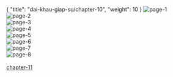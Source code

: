 { "title": "dai-khau-giap-su/chapter-10", "weight": 10 }
<img src="dai-khau-giap-su_0010_01-98b191081391fca4290951aa0615b453.webp" alt="page-1" origin="http://1.bp.blogspot.com/-ZOmQOeAR-4I/WPYWcuFY9uI/AAAAAAAAUxg/qX6K1GtHQdInXumTyA3ZYVHjwg0J925xgCLcB/s1600/1.jpg?imgmax=0"><br/>
<img src="dai-khau-giap-su_0010_02-b950104ffd02577d57e803f863cdeb46.webp" alt="page-2" origin="http://1.bp.blogspot.com/-KWZaaBDWIM4/WPYWc5qCD9I/AAAAAAAAUxc/XwJ8qaT5S4ctjK7et0XBWIX4qWCiIOLDQCLcB/s1600/2.jpg?imgmax=0"><br/>
<img src="dai-khau-giap-su_0010_03-15289070679723369f30d0497df719eb.webp" alt="page-3" origin="http://1.bp.blogspot.com/-buoj159hj9c/WPYWdqnuo5I/AAAAAAAAUxk/q6tNrjaJT-AQnTBCLF0E6gXOBi2GnRDnwCLcB/s1600/3.jpg?imgmax=0"><br/>
<img src="dai-khau-giap-su_0010_04-bdbc2cbdfd77aae9c72a820e9c4bd32b.webp" alt="page-4" origin="http://1.bp.blogspot.com/-ZsbcCZFU8Us/WPYWdzWTt7I/AAAAAAAAUxo/DAyvkuM3VUUYOzArvQ4KGflngm0IDQKbwCLcB/s1600/4.jpg?imgmax=0"><br/>
<img src="dai-khau-giap-su_0010_05-06dcde53b41ccca14dd5a9f82f789449.webp" alt="page-5" origin="http://1.bp.blogspot.com/-qhWePxkuLcA/WPYWdxKscVI/AAAAAAAAUxs/cy9SJ8boH0MakMWBAiGAGJMI4G2XHKE_gCLcB/s1600/5.jpg?imgmax=0"><br/>
<img src="dai-khau-giap-su_0010_06-228d4986cb5b35f8f5c12cba99e8cd9a.webp" alt="page-6" origin="http://1.bp.blogspot.com/-WTRkTj5V8KM/WPYWe39LaOI/AAAAAAAAUxw/7V6FOC71ZQwnVNQGmAtW36Gy6baCG-1dgCLcB/s1600/6.jpg?imgmax=0"><br/>
<img src="dai-khau-giap-su_0010_07-1fde3cd6c8841cb61c391b9ade3a284f.webp" alt="page-7" origin="http://1.bp.blogspot.com/-JEjdQa058C4/WPYWfMiLs-I/AAAAAAAAUx0/-0a1cWXhdxEV5UyvYo-zOseqvIYQ1GC1ACLcB/s1600/7.jpg?imgmax=0"><br/>
<img src="dai-khau-giap-su_0010_08-529106a6c78c0389895e6905a30f81ca.webp" alt="page-8" origin="http://1.bp.blogspot.com/-Nszqgm0GYtQ/WPYWfOA6hbI/AAAAAAAAUx4/z0BKqDXastMfghXi-2kmdYpH5_pxBn0WgCLcB/s1600/8.jpg?imgmax=0"><br/>
<br/><a class="nextchap" href="/dai-khau-giap-su/chapter-11">chapter-11</a>
